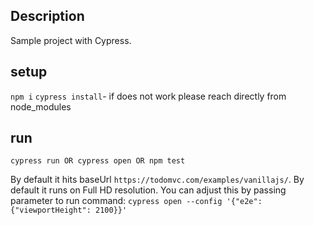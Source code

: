 ## Description
Sample project with Cypress.

## setup
```npm i```
```cypress install```- if does not work please reach directly from node_modules
## run

```cypress run OR cypress open OR npm test```

By default it hits baseUrl ```https://todomvc.com/examples/vanillajs/```.
By default it runs on Full HD resolution. You can adjust this by passing parameter to run command:
```cypress open --config '{"e2e":{"viewportHeight": 2100}}' ```